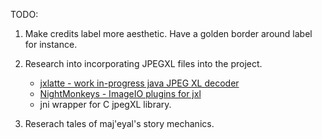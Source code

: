TODO:

1. Make credits label more aesthetic. Have a golden border around label for instance. 
2. Research into incorporating JPEGXL files into the project.
   - [jxlatte - work in-progress java JPEG XL decoder](https://github.com/Traneptora/jxlatte)
   - [NightMonkeys - ImageIO plugins for jxl](https://github.com/Traneptora/jxlatte)
   - jni wrapper for C jpegXL library.

2. Reserach tales of maj'eyal's story mechanics.
